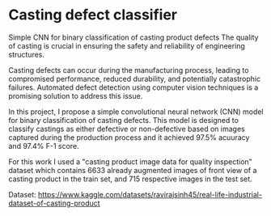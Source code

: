 # Casting defect classifier
Simple CNN for binary classification of casting product defects
The quality of casting is crucial in ensuring the safety and reliability of engineering structures.

Casting defects can occur during the manufacturing process, leading to compromised performance, reduced durability, and potentially catastrophic failures. Automated defect detection using computer vision techniques is a promising solution to address this issue.

In this project, I propose a simple convolutional neural network (CNN) model for binary classification of casting defects. This model is designed to classify castings as either defective or non-defective based on images captured during the production process and it achieved 97.5% acuuracy and 97.4% F-1 score.

For this work I used a "casting product image data for quality inspection" dataset which contains 6633 already augmented images of front view of a casting product in the train set, and 715 respective images in the test set.

Dataset: https://www.kaggle.com/datasets/ravirajsinh45/real-life-industrial-dataset-of-casting-product
